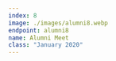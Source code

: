 ```yaml
---
index: 8
image: ./images/alumni8.webp
endpoint: alumni8
name: Alumni Meet
class: "January 2020"
---
```


